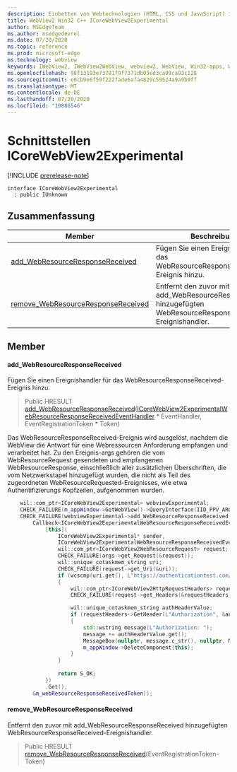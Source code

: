 ```yaml
---
description: Einbetten von Webtechnologien (HTML, CSS und JavaScript) in ihre systemeigenen Anwendungen mit dem Microsoft Edge WebView2-Steuerelement
title: WebView2 Win32 C++ ICoreWebView2Experimental
author: MSEdgeTeam
ms.author: msedgedevrel
ms.date: 07/20/2020
ms.topic: reference
ms.prod: microsoft-edge
ms.technology: webview
keywords: IWebView2, IWebView2WebView, webview2, WebView, Win32-apps, Win32, Edge, ICoreWebView2, ICoreWebView2Controller, Browser-Steuerelement, Edge-HTML, ICoreWebView2Experimental
ms.openlocfilehash: 98f13193e73781f9f7371db05ed3ca99ca93c128
ms.sourcegitcommit: e0cb9e6f59f222fade6afa4829c59524a9a9b9ff
ms.translationtype: MT
ms.contentlocale: de-DE
ms.lasthandoff: 07/20/2020
ms.locfileid: "10886546"
---
```

# Schnittstellen ICoreWebView2Experimental 

[!INCLUDE [prerelease-note](../../includes/prerelease-note.md)]

```
interface ICoreWebView2Experimental
  : public IUnknown
```

## Zusammenfassung

 Member                        | Beschreibungen
--------------------------------|---------------------------------------------
[add_WebResourceResponseReceived](#add_webresourceresponsereceived) | Fügen Sie einen Ereignishandler für das WebResourceResponseReceived-Ereignis hinzu.
[remove_WebResourceResponseReceived](#remove_webresourceresponsereceived) | Entfernt den zuvor mit add_WebResourceResponseReceived hinzugefügten WebResourceResponseReceived-Ereignishandler.

## Member

#### add_WebResourceResponseReceived 

Fügen Sie einen Ereignishandler für das WebResourceResponseReceived-Ereignis hinzu.

> Public HRESULT [add_WebResourceResponseReceived](#add_webresourceresponsereceived)([ICoreWebView2ExperimentalWebResourceResponseReceivedEventHandler](icorewebview2experimentalwebresourceresponsereceivedeventhandler.md) * EventHandler, EventRegistrationToken * Token)

Das WebResourceResponseReceived-Ereignis wird ausgelöst, nachdem die WebView die Antwort für eine Webressourcen Anforderung empfangen und verarbeitet hat. Zu den Ereignis-args gehören die vom WebResourceRequest gesendeten und empfangenen WebResourceResponse, einschließlich aller zusätzlichen Überschriften, die vom Netzwerkstapel hinzugefügt wurden, die nicht als Teil des zugeordneten WebResourceRequested-Ereignisses, wie etwa Authentifizierungs Kopfzeilen, aufgenommen wurden. 
```cpp
    wil::com_ptr<ICoreWebView2Experimental> webviewExperimental;
    CHECK_FAILURE(m_appWindow->GetWebView()->QueryInterface(IID_PPV_ARGS(&webviewExperimental)));
    CHECK_FAILURE(webviewExperimental->add_WebResourceResponseReceived(
        Callback<ICoreWebView2ExperimentalWebResourceResponseReceivedEventHandler>(
            [this](
                ICoreWebView2Experimental* sender,
                ICoreWebView2ExperimentalWebResourceResponseReceivedEventArgs* args) {           
                wil::com_ptr<ICoreWebView2WebResourceRequest> request;
                CHECK_FAILURE(args->get_Request(&request));
                wil::unique_cotaskmem_string uri;
                CHECK_FAILURE(request->get_Uri(&uri));
                if (wcscmp(uri.get(), L"https://authenticationtest.com/HTTPAuth/") == 0)
                {
                    wil::com_ptr<ICoreWebView2HttpRequestHeaders> requestHeaders;
                    CHECK_FAILURE(request->get_Headers(&requestHeaders));

                    wil::unique_cotaskmem_string authHeaderValue;
                    if (requestHeaders->GetHeader(L"Authorization", &authHeaderValue) == S_OK)
                    {
                        std::wstring message(L"Authorization: ");
                        message += authHeaderValue.get();
                        MessageBox(nullptr, message.c_str(), nullptr, MB_OK);
                        m_appWindow->DeleteComponent(this);
                    }
                }
                
                return S_OK;
            })
            .Get(),
        &m_webResourceResponseReceivedToken));
```

#### remove_WebResourceResponseReceived 

Entfernt den zuvor mit add_WebResourceResponseReceived hinzugefügten WebResourceResponseReceived-Ereignishandler.

> Public HRESULT [remove_WebResourceResponseReceived](#remove_webresourceresponsereceived)(EventRegistrationToken-Token)

